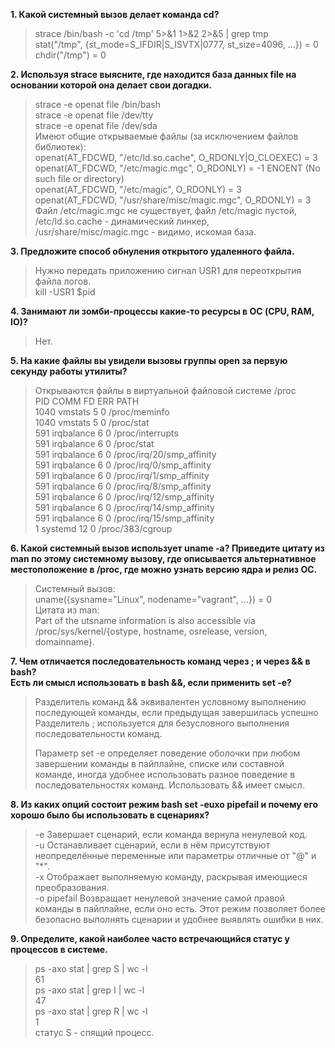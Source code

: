 **1. Какой системный вызов делает команда cd?**  
>strace /bin/bash -c 'cd /tmp' 5>&1 1>&2 2>&5 | grep tmp  
stat("/tmp", {st_mode=S_IFDIR|S_ISVTX|0777, st_size=4096, ...}) = 0  
chdir("/tmp") = 0  

**2. Используя strace выясните, где находится база данных file на основании которой она делает свои догадки.**  
>strace -e openat file /bin/bash  
>strace -e openat file /dev/tty  
>strace -e openat file /dev/sda  
Имеют общие открываемые файлы (за исключением файлов библиотек):  
>openat(AT_FDCWD, "/etc/ld.so.cache", O_RDONLY|O_CLOEXEC) = 3  
>openat(AT_FDCWD, "/etc/magic.mgc", O_RDONLY) = -1 ENOENT (No such file or directory)  
>openat(AT_FDCWD, "/etc/magic", O_RDONLY) = 3  
>openat(AT_FDCWD, "/usr/share/misc/magic.mgc", O_RDONLY) = 3  
Файл /etc/magic.mgc не существует, файл /etc/magic пустой,  
/etc/ld.so.cache - динамический линкер,  
/usr/share/misc/magic.mgc - видимо, искомая база.  

**3. Предложите способ обнуления открытого удаленного файла.**  
>Нужно передать приложению сигнал USR1 для переоткрытия файла логов.  
>kill -USR1 $pid  

**4. Занимают ли зомби-процессы какие-то ресурсы в ОС (CPU, RAM, IO)?**  
>Нет.  

**5. На какие файлы вы увидели вызовы группы open за первую секунду работы утилиты?**  
>Открываются файлы в виртуальной файловой системе /proc  
>PID    COMM               FD ERR PATH  
1040   vmstats             5   0 /proc/meminfo  
1040   vmstats             5   0 /proc/stat  
591    irqbalance          6   0 /proc/interrupts  
591    irqbalance          6   0 /proc/stat  
591    irqbalance          6   0 /proc/irq/20/smp_affinity  
591    irqbalance          6   0 /proc/irq/0/smp_affinity  
591    irqbalance          6   0 /proc/irq/1/smp_affinity  
591    irqbalance          6   0 /proc/irq/8/smp_affinity  
591    irqbalance          6   0 /proc/irq/12/smp_affinity  
591    irqbalance          6   0 /proc/irq/14/smp_affinity  
591    irqbalance          6   0 /proc/irq/15/smp_affinity  
1      systemd            12   0 /proc/383/cgroup  

**6. Какой системный вызов использует uname -a? Приведите цитату из man по этому системному вызову, где описывается альтернативное местоположение в /proc, где можно узнать версию ядра и релиз ОС.**  
>Системный вызов:  
uname({sysname="Linux", nodename="vagrant", ...}) = 0  
>Цитата из man:  
Part of the utsname information is also accessible via /proc/sys/kernel/{ostype, hostname, osrelease, version, domainname}.  

**7. Чем отличается последовательность команд через ; и через && в bash?  
Есть ли смысл использовать в bash &&, если применить set -e?**  
>Разделитель команд && эквивалентен условному выполнению последующей команды, если предыдущая завершилась успешно
>Разделитель ; используется для безусловного выполнения последовательности команд.  
> 
>Параметр set -e определяет поведение оболочки при любом завершении команды в пайплайне, списке или составной команде, 
>иногда удобнее использовать разное поведение в последовательностях команд. Использовать && имеет смысл.  

**8. Из каких опций состоит режим bash set -euxo pipefail и почему его хорошо было бы использовать в сценариях?**  
>-e Завершает сценарий, если команда вернула ненулевой код.  
>-u Останавливает сценарий, если в нём присутствуют неопределённые переменные или параметры отличные от "@" и "*".  
>-x Отображает выполняемую команду, раскрывая имеющиеся преобразования.  
>-o pipefail Возвращает ненулевой значение самой правой команды в пайплайне, если оно есть.
>Этот режим позволяет более безопасно выполнять сценарии и удобнее выявлять ошибки в них.  

**9. Определите, какой наиболее часто встречающийся статус у процессов в системе.**  
>ps -axo stat | grep S | wc -l  
61  
ps -axo stat | grep I | wc -l  
47  
ps -axo stat | grep R | wc -l  
1  
статус S - спящий процесс.  
